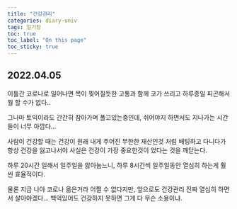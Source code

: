 ```yaml
---
title: "건강관리"
categories: diary-univ
tags: 일기장
toc: true
toc_label: "On this page"
toc_sticky: true
---
```

## 2022.04.05
이틀간 코로나로 일어나면 목이 찢어질듯한 고통과 함께 코가 쓰리고 하루종일 피곤해서 뭘 할 수가 없다.. 

그나마 토익이라도 간간히 참아가며 풀고있는중인데, 쉬어야지 하면서도 지나가는 시간들이 너무 아깝다... 

사람이 건강할 때는 건강이 원래 내게 주어진 무한한 재산인것 처럼 배팅하고 다니다가 항상 건강을 잃고나서야 사실은 건강이 가장 중요한것이 었다는 것을 깨닫는다.

하루 20시간 일해서 일주일을 앓아눕느니, 하루 8시간씩 일주일동안 열심히 하는게 훨씬 효율적이다. 

물론 지금 나야 코로나 옮은거라 어쩔 수 없다지만, 앞으로도 건강관리 진짜 열심히 하면서 살아야겠다... 백억있어도 건강하지 못하면 그게 다 무슨 소용이냐.
